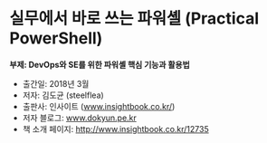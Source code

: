 # 실무에서 바로 쓰는 파워셸 (Practical PowerShell)
**부제: DevOps와 SE를 위한 파워셸 핵심 기능과 활용법**

- 출간일: 2018년 3월  
- 저자: 김도균 (steelflea)  
- 출판사: 인사이트 (www.insightbook.co.kr/)  
- 저자 블로그: www.dokyun.pe.kr  
- 책 소개 페이지:  http://www.insightbook.co.kr/12735
